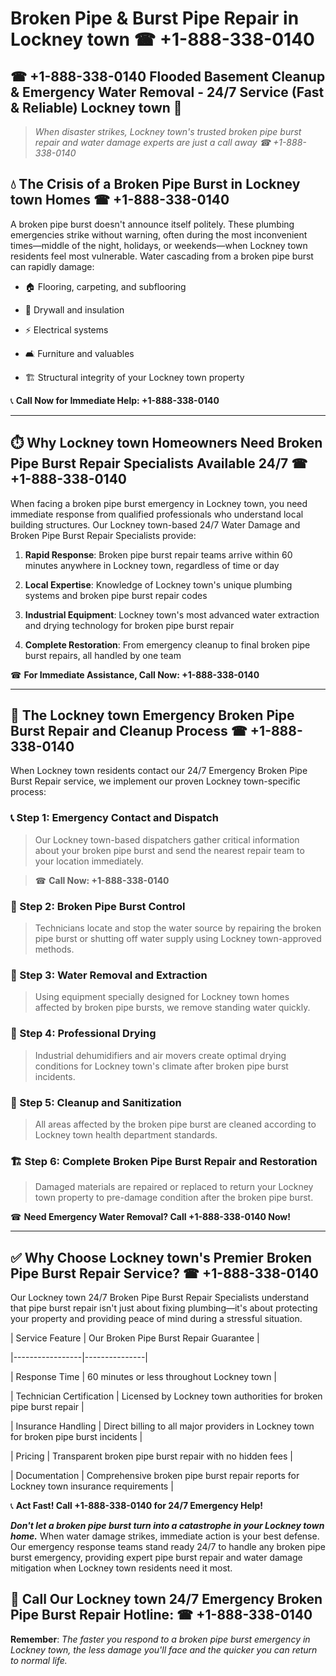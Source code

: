 # Broken Pipe & Burst Pipe Repair in Lockney town ☎ +1-888-338-0140  
## ☎ +1-888-338-0140 Flooded Basement Cleanup & Emergency Water Removal - 24/7 Service (Fast & Reliable) Lockney town 🚨  

> *When disaster strikes, Lockney town's trusted broken pipe burst repair and water damage experts are just a call away ☎ +1-888-338-0140*  

## 💧 The Crisis of a Broken Pipe Burst in Lockney town Homes ☎ +1-888-338-0140  

A broken pipe burst doesn't announce itself politely. These plumbing emergencies strike without warning, often during the most inconvenient times—middle of the night, holidays, or weekends—when Lockney town residents feel most vulnerable. Water cascading from a broken pipe burst can rapidly damage:  

* 🏠 Flooring, carpeting, and subflooring  
* 🧱 Drywall and insulation  
* ⚡ Electrical systems  
* 🛋️ Furniture and valuables  
* 🏗️ Structural integrity of your Lockney town property  

📞 **Call Now for Immediate Help: +1-888-338-0140**  

---  

## ⏱️ Why Lockney town Homeowners Need Broken Pipe Burst Repair Specialists Available 24/7 ☎ +1-888-338-0140  

When facing a broken pipe burst emergency in Lockney town, you need immediate response from qualified professionals who understand local building structures. Our Lockney town-based 24/7 Water Damage and Broken Pipe Burst Repair Specialists provide:  

1. **Rapid Response**: Broken pipe burst repair teams arrive within 60 minutes anywhere in Lockney town, regardless of time or day  
2. **Local Expertise**: Knowledge of Lockney town's unique plumbing systems and broken pipe burst repair codes  
3. **Industrial Equipment**: Lockney town's most advanced water extraction and drying technology for broken pipe burst repair  
4. **Complete Restoration**: From emergency cleanup to final broken pipe burst repairs, all handled by one team  

☎ **For Immediate Assistance, Call Now: +1-888-338-0140**  

---  

## 🔧 The Lockney town Emergency Broken Pipe Burst Repair and Cleanup Process ☎ +1-888-338-0140  

When Lockney town residents contact our 24/7 Emergency Broken Pipe Burst Repair service, we implement our proven Lockney town-specific process:  

### 📞 Step 1: Emergency Contact and Dispatch  
> Our Lockney town-based dispatchers gather critical information about your broken pipe burst and send the nearest repair team to your location immediately.  
> ☎ **Call Now: +1-888-338-0140**  

### 🚿 Step 2: Broken Pipe Burst Control  
> Technicians locate and stop the water source by repairing the broken pipe burst or shutting off water supply using Lockney town-approved methods.  

### 🌊 Step 3: Water Removal and Extraction  
> Using equipment specially designed for Lockney town homes affected by broken pipe bursts, we remove standing water quickly.  

### 💨 Step 4: Professional Drying  
> Industrial dehumidifiers and air movers create optimal drying conditions for Lockney town's climate after broken pipe burst incidents.  

### 🧼 Step 5: Cleanup and Sanitization  
> All areas affected by the broken pipe burst are cleaned according to Lockney town health department standards.  

### 🏗️ Step 6: Complete Broken Pipe Burst Repair and Restoration  
> Damaged materials are repaired or replaced to return your Lockney town property to pre-damage condition after the broken pipe burst.  

☎ **Need Emergency Water Removal? Call +1-888-338-0140 Now!**  

---  

## ✅ Why Choose Lockney town's Premier Broken Pipe Burst Repair Service? ☎ +1-888-338-0140  

Our Lockney town 24/7 Broken Pipe Burst Repair Specialists understand that pipe burst repair isn't just about fixing plumbing—it's about protecting your property and providing peace of mind during a stressful situation.  

| Service Feature | Our Broken Pipe Burst Repair Guarantee |  
|-----------------|---------------|  
| Response Time | 60 minutes or less throughout Lockney town |  
| Technician Certification | Licensed by Lockney town authorities for broken pipe burst repair |  
| Insurance Handling | Direct billing to all major providers in Lockney town for broken pipe burst incidents |  
| Pricing | Transparent broken pipe burst repair with no hidden fees |  
| Documentation | Comprehensive broken pipe burst repair reports for Lockney town insurance requirements |  

📞 **Act Fast! Call +1-888-338-0140 for 24/7 Emergency Help!**  

***Don't let a broken pipe burst turn into a catastrophe in your Lockney town home.*** When water damage strikes, immediate action is your best defense. Our emergency response teams stand ready 24/7 to handle any broken pipe burst emergency, providing expert pipe burst repair and water damage mitigation when Lockney town residents need it most.  

## 📱 Call Our Lockney town 24/7 Emergency Broken Pipe Burst Repair Hotline: ☎ +1-888-338-0140  

**Remember**: *The faster you respond to a broken pipe burst emergency in Lockney town, the less damage you'll face and the quicker you can return to normal life.*